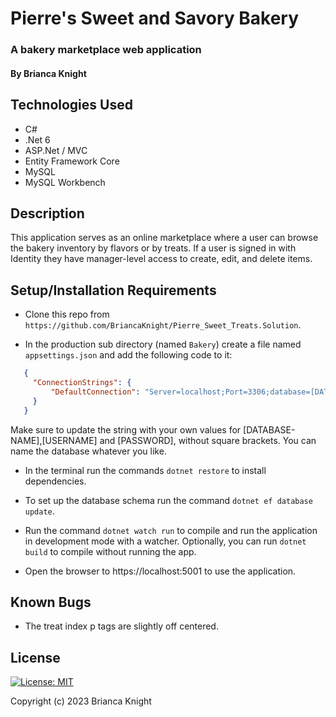 # Pierre's Sweet and Savory Bakery

### A bakery marketplace web application

#### By Brianca Knight

## Technologies Used

* C#
* .Net 6
* ASP.Net / MVC
* Entity Framework Core
* MySQL
* MySQL Workbench


## Description

This application serves as an online marketplace where a user can browse the bakery inventory by flavors or by treats. If a user is signed in with Identity they have manager-level access to create, edit, and delete items. 

## Setup/Installation Requirements

* Clone this repo from `https://github.com/BriancaKnight/Pierre_Sweet_Treats.Solution`.

* In the production sub directory (named `Bakery`) create a file named `appsettings.json` and add the following code to it:

 ```json
    {
      "ConnectionStrings": {
          "DefaultConnection": "Server=localhost;Port=3306;database=[DATABASE_NAME];uid=[USERNAME];pwd=[PASSWORD];"
      }
    }
   ```

  Make sure to update the string with your own values for [DATABASE-NAME],[USERNAME] and [PASSWORD], without square brackets. You can name the database whatever you like. 

* In the terminal run the commands `dotnet restore` to install dependencies. 

* To set up the database schema run the command `dotnet ef database update`. 

* Run the command `dotnet watch run` to compile and run the application in development mode with a watcher. Optionally, you can run `dotnet build` to compile without running the app. 

* Open the browser to https://localhost:5001 to use the application. 

## Known Bugs 
* The treat index p tags are slightly off centered. 

## License

[![License: MIT](https://img.shields.io/badge/License-MIT-yellow.svg)](https://opensource.org/licenses/MIT)

Copyright (c) 2023 Brianca Knight